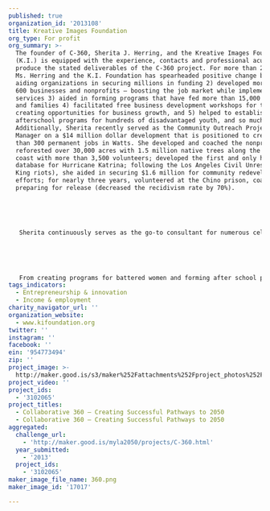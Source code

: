```yaml
---
published: true
organization_id: '2013108'
title: Kreative Images Foundation
org_type: For profit
org_summary: >-
  The founder of C-360, Sherita J. Herring, and the Kreative Images Foundation
  (K.I.) is equipped with the experience, contacts and professional acumen to
  produce the stated deliverables of the C-360 project. For more than 25 years
  Ms. Herring and the K.I. Foundation has spearheaded positive change by 1)
  aiding organizations in securing millions in funding 2) developed more than
  600 businesses and nonprofits — boosting the job market while implementing
  services 3) aided in forming programs that have fed more than 15,000 children
  and families 4) facilitated free business development workshops for thousands,
  creating opportunities for business growth, and 5) helped to establish
  afterschool programs for hundreds of disadvantaged youth, and so much more.
  Additionally, Sherita recently served as the Community Outreach Project
  Manager on a $14 million dollar development that is positioned to create more
  than 300 permanent jobs in Watts. She developed and coached the nonprofit that
  reforested over 30,000 acres with 1.5 million native trees along the gulf
  coast with more than 3,500 volunteers; developed the first and only housing
  database for Hurricane Katrina; following the Los Angeles Civil Unrest (Rodney
  King riots), she aided in securing $1.6 million for community redevelopment
  efforts; for nearly three years, volunteered at the Chino prison, coaching men
  preparing for release (decreased the recidivism rate by 70%).
   
   
   
   
   
   Sherita continuously serves as the go-to consultant for numerous celebrity and athlete social entrepreneurs, including: Oscar winning actress Hilary Swank; NFL great Jim Brown; legendary actress Tippi Hedren; Hall of Famer Bootsy Collins; Film Producer/actor Bill Duke; Comedians Kim Coles, Michael Colyar, Anthony Anderson, Eddie Griffin and so many others. She has been featured in Women of Wisdom magazine with First Lady Michelle Obama; received the California Women of Achievement award with Congresswomen Maxine Waters and Diane Watson; and was awarded the African Focus Humanitarian Award with R&B songstress Chaka Khan and comedian/actress Monique Hicks, while being featured in “Women of Color” magazine with the late Coretta Scott-King, Maya Angelou and numerous other renaissance women, just to name a few.
   
   
   
   
   
   From creating programs for battered women and forming after school programs for youth in the U.S. to installing water towers in the Philippines, K.I. has touched lives all over the globe—China, Mexico, Australia, Russia, Canada, Sierra Leone, Nigeria, Ghana, India, South America, Belgium, Trinidad, Tobago, and so many others.
tags_indicators:
  - Entrepreneurship & innovation
  - Income & employment
charity_navigator_url: ''
organization_website:
  - www.kifoundation.org
twitter: ''
instagram: ''
facebook: ''
ein: '954773494'
zip: ''
project_image: >-
  http://maker.good.is/s3/maker%252Fattachments%252Fproject_photos%252Fimages%252F17017%252Fdisplay%252F360.png=c570x385
project_video: ''
project_ids:
  - '3102065'
project_titles:
  - Collaborative 360 – Creating Successful Pathways to 2050
  - Collaborative 360 — Creating Successful Pathways to 2050
aggregated:
  challenge_url:
    - 'http://maker.good.is/myla2050/projects/C-360.html'
  year_submitted:
    - '2013'
  project_ids:
    - '3102065'
maker_image_file_name: 360.png
maker_image_id: '17017'

---
```

